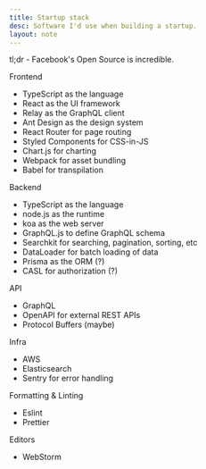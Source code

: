 ```yaml
---
title: Startup stack
desc: Software I'd use when building a startup.
layout: note
---
```


tl;dr - Facebook's Open Source is incredible.

Frontend

- TypeScript as the language
- React as the UI framework
- Relay as the GraphQL client
- Ant Design as the design system
- React Router for page routing
- Styled Components for CSS-in-JS
- Chart.js for charting
- Webpack for asset bundling
- Babel for transpilation

Backend

- TypeScript as the language
- node.js as the runtime
- koa as the web server
- GraphQL.js to define GraphQL schema
- Searchkit for searching, pagination, sorting, etc
- DataLoader for batch loading of data
- Prisma as the ORM (?)
- CASL for authorization (?)

API

- GraphQL
- OpenAPI for external REST APIs
- Protocol Buffers (maybe)

Infra

- AWS
- Elasticsearch
- Sentry for error handling

Formatting & Linting

- Eslint
- Prettier

Editors

- WebStorm